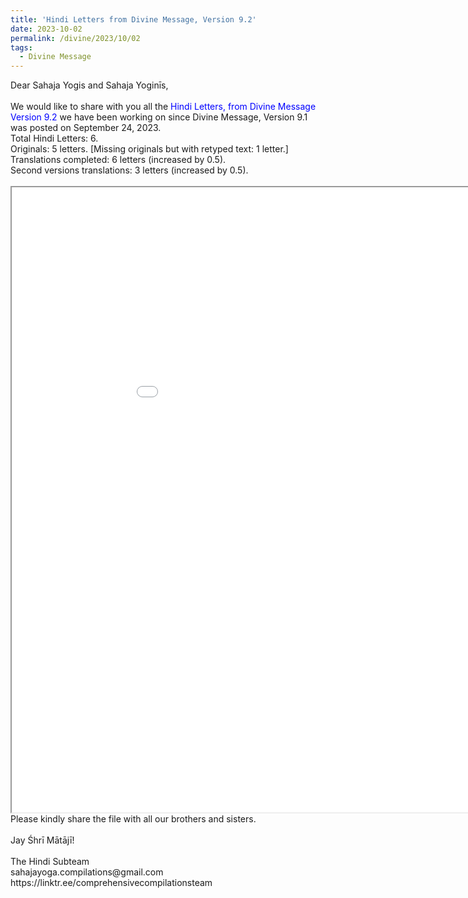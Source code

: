 ```yaml
---
title: 'Hindi Letters from Divine Message, Version 9.2'
date: 2023-10-02
permalink: /divine/2023/10/02
tags:
  - Divine Message
---
```


<p>
Dear Sahaja Yogis and Sahaja Yoginīs,<br>
<br>
We would like to share with you all the <font color="blue">Hindi Letters, from Divine Message Version 9.2</font> we have been working on since Divine Message, Version 9.1 was posted on September 24, 2023.<br>
Total Hindi Letters: 6.<br>
Originals: 5 letters. [Missing originals but with retyped text: 1 letter.]<br>
Translations completed: 6 letters (increased by 0.5).<br>
Second versions translations: 3 letters (increased by 0.5).<br>
<br>

<iframe src="/pdf/?usedownload=true#/files/Hindi_Letters_from_Divine_Message_Version_9_2.pdf" width="1000px" height="1000px"></iframe>

<br>
Please kindly share the file with all our brothers and sisters.<br>
<br>
Jay Śhrī Mātājī!<br>
<br>
The Hindi Subteam<br>
sahajayoga.compilations@gmail.com<br>
https://linktr.ee/comprehensivecompilationsteam<br>
</p>